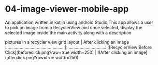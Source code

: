 # 04-image-viewer-mobile-app
An application written in kotlin using android Studio 
This app allows a user to pick an image from a RecyclerView and once selected, 
display the selected image inside the main activity along with a description


pictures in a recycler view grid layout          |      After clicking an image
:...............................................:|:...............................:
![RecyclerView Before Click](beforeclick.png?raw=true width=250) |   ![After clicking an image](afterclick.png?raw=true width=250)
